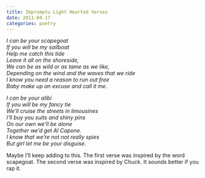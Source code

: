 ```yaml
---
title: Impromptu Light Hearted Verses
date: 2011-04-17
categories: poetry
---
```


<em>
I can be your scapegoat<br />
If you will be my sailboat<br />
Help me catch this tide<br />
Leave it all on the shoreside,<br />
We can be as wild or as tame as we like,<br />
Depending on the wind and the waves that we ride<br />
I know you need a reason to run out free<br />
Baby make up an excuse and call it me.<br />

I can be your alibi<br />
If you will be my fancy tie<br />
We’ll cruise the streets in limousines<br />
I’ll buy you suits and shiny pins<br />
On our own we’ll be alone<br />
Together we’d get Al Capone.<br />
I know that we’re not not really spies<br />
But girl let me be your disguise.<br />
</em>

Maybe I’ll keep adding to this. The first verse was inspired by the word scapegoat. The second verse was inspired by Chuck. It sounds better if you rap it.
